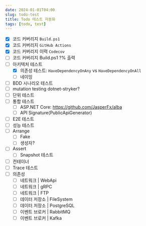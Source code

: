 ```yaml
---
date: 2024-01-01T04:00
slug: todo-test
title: Todo 테스트 자동화
tags: [todo, test]
---
```


- [x] 코드 커버리지 `Build.ps1`
- [x] 코드 커버리지 `GitHub Actions`
- [x] 코드 커버리지 이력 `Codecov`
- [ ] 코드 커버리지 Build.ps1 ?% 출력
- [ ] 아키텍처 테스트
  - [x] 의존성 테스트: `HaveDependencyOnAny` vs `HaveDependencyOnAll`
  - [ ] 네이밍
- [ ] BDD 시나리오 테스트
- [ ] mutation testing  dotnet-stryker?
- [ ] 단위 테스트
- [ ] 통합 테스트
  - [ ] ASP.NET Core: https://github.com/JasperFx/alba
  - [ ] API Signature(PublicApiGenerator)
- [ ] E2E 테스트
- [ ] 성능 테스트
- [ ] Arrange
  - [ ] Fake
  - [ ] 생성자?
- [ ] Assert
  - [ ] Snapshot 테스트
- [ ] 컨테이너
- [ ] Trace 테스트
- [ ] 의존성
  - [ ] 네트워크 | WebApi
  - [ ] 네트워크 | gRPC
  - [ ] 네트워크 | FTP
  - [ ] 데이터 저장소 | FileSystem
  - [ ] 데이터 저장소 | PostgreSQL
  - [ ] 이벤트 브로커 | RabbitMQ
  - [ ] 이벤트 브로커 | Kafka

